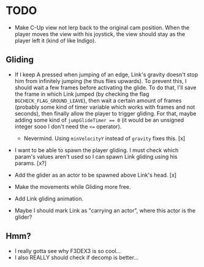 # TODO

-   Make C-Up view not lerp back to the original cam position.
    When the player moves the view with his joystick, the view
    should stay as the player left it (kind of like Indigo).

## Gliding

-   If I keep A pressed when jumping of an edge, Link's gravity
    doesn't stop him from infinitely jumping (he thus flies upwards).
    To prevent this, I should wait a few frames before activating
    the glide. To do that, I'll save the frame in which Link jumped
    (by checking the flag `BGCHECK_FLAG_GROUND_LEAVE`), then wait a certain
    amount of frames (probably some kind of timer variable which works with
    frames and not seconds), then finally allow the player to trigger gliding.
    For that, maybe adding some kind of `jumpGlideTimer == 0` (it would be an unsigned
    integer sooo I don't need the `<=` operator).
    -   Nevermind. Using `minVelocityY` instead of `gravity` fixes this. [x]

-   I want to be able to spawn the player gliding. I must check which param's
    values aren't used so I can spawn Link gliding using his params. [x?]
-   Add the glider as an actor to be spawned above Link's head. [x]
-   Make the movements while Gliding more free.
-   Add Link gliding animation.
-   Maybe I should mark Link as "carrying an actor", where this actor
    is the glider?


## Hmm?
-   I really gotta see why F3DEX3 is so cool...
-   I also REALLY should check if decomp is better...
    
